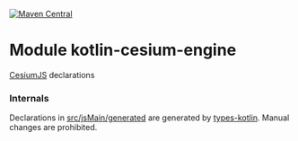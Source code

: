 [![Maven Central](https://img.shields.io/maven-central/v/org.jetbrains.kotlin-wrappers/kotlin-cesium-engine)](https://search.maven.org/artifact/org.jetbrains.kotlin-wrappers/kotlin-cesium-engine)

# Module kotlin-cesium-engine

[CesiumJS](http://cesium.com/cesiumjs/) declarations

### Internals

Declarations in [src/jsMain/generated](./src/jsMain/generated) are generated
by [types-kotlin](https://github.com/karakum-team/types-kotlin). Manual changes are prohibited.
